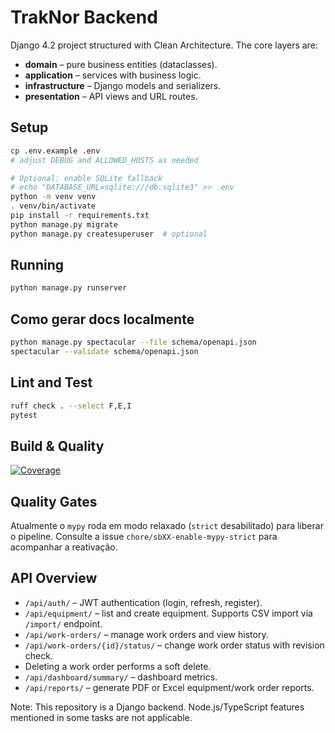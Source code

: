# TrakNor Backend

Django 4.2 project structured with Clean Architecture. The core layers are:

- **domain** – pure business entities (dataclasses).
- **application** – services with business logic.
- **infrastructure** – Django models and serializers.
- **presentation** – API views and URL routes.

## Setup

```bash
cp .env.example .env
# adjust DEBUG and ALLOWED_HOSTS as needed

# Optional: enable SQLite fallback
# echo "DATABASE_URL=sqlite:///db.sqlite3" >> .env
python -m venv venv
. venv/bin/activate
pip install -r requirements.txt
python manage.py migrate
python manage.py createsuperuser  # optional
```

## Running

```bash
python manage.py runserver
```

## Como gerar docs localmente

```bash
python manage.py spectacular --file schema/openapi.json
spectacular --validate schema/openapi.json
```

## Lint and Test

```bash
ruff check . --select F,E,I
pytest
```

## Build & Quality

[![Coverage](https://img.shields.io/codecov/c/github/ClimaTrak/TrakNor-Backend?label=coverage)](https://codecov.io/gh/ClimaTrak/TrakNor-Backend)
## Quality Gates

Atualmente o `mypy` roda em modo relaxado (`strict` desabilitado) para liberar o pipeline. Consulte a issue `chore/sbXX-enable-mypy-strict` para acompanhar a reativação.


## API Overview

- `/api/auth/` – JWT authentication (login, refresh, register).
- `/api/equipment/` – list and create equipment. Supports CSV import via `/import/` endpoint.
- `/api/work-orders/` – manage work orders and view history.
- `/api/work-orders/{id}/status/` – change work order status with revision check.
- Deleting a work order performs a soft delete.
- `/api/dashboard/summary/` – dashboard metrics.
- `/api/reports/` – generate PDF or Excel equipment/work order reports.

Note: This repository is a Django backend. Node.js/TypeScript features mentioned in some tasks are not applicable.
